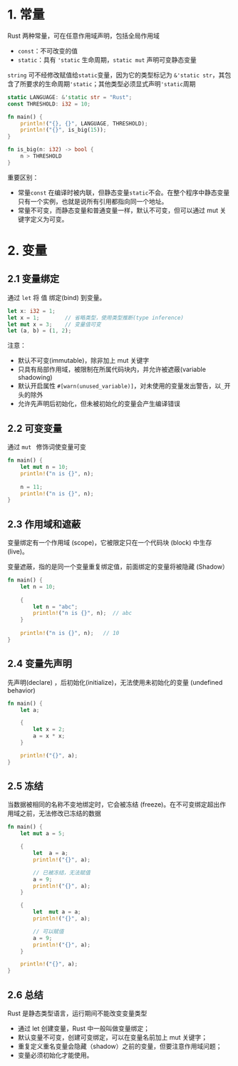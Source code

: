 # 1. 常量

Rust 两种常量，可在任意作用域声明，包括全局作用域

- `const`：不可改变的值
- `static`：具有 `'static` 生命周期，`static mut` 声明可变静态变量

`string` 可不经修改赋值给`static`变量，因为它的类型标记为 `&'static str`，其包含了所要求的生命周期`'static`；其他类型必须显式声明`'static`周期

```rust
static LANGUAGE: &'static str = "Rust";
const THRESHOLD: i32 = 10;

fn main() {
    println!("{}, {}", LANGUAGE, THRESHOLD);
    println!("{}", is_big(15));
}

fn is_big(n: i32) -> bool {
    n > THRESHOLD
}
```

重要区别：

- 常量`const` 在编译时被内联，但静态变量`static`不会。在整个程序中静态变量只有一个实例，也就是说所有引用都指向同一个地址。
- 常量不可变，而静态变量和普通变量一样，默认不可变，但可以通过 mut 关键字定义为可变。



# 2. 变量

## 2.1 变量绑定

通过 `let` 将 值 绑定(bind) 到变量。

```rust
let x: i32 = 1;
let x = 1;        // 省略类型，使用类型推断(type inference)
let mut x = 3;    // 变量值可变
let (a, b) = (1, 2);
```

注意：

- 默认不可变(immutable)，除非加上 mut 关键字
- 只具有局部作用域，被限制在所属代码块内，并允许被遮蔽(variable shadowing)
- 默认开启属性 `#[warn(unused_variable)]`，对未使用的变量发出警告，以`_`开头的除外
- 允许先声明后初始化，但未被初始化的变量会产生编译错误



## 2.2 可变变量

通过 `mut ` 修饰词使变量可变

```rust
fn main() {
    let mut n = 10;
    println!("n is {}", n);
    
    n = 11;
    println!("n is {}", n);
}
```



## 2.3 作用域和遮蔽

变量绑定有一个作用域 (scope)，它被限定只在一个代码块 (block) 中生存 (live)。

变量遮蔽，指的是同一个变量重复绑定值，前面绑定的变量将被隐藏 (Shadow）

```rust
fn main() {
    let n = 10;
    
    {
        let n = "abc";
        println!("n is {}", n);  // abc
    }
    
   	println!("n is {}", n);   // 10
}
```



## 2.4 变量先声明

先声明(declare) ，后初始化(initialize)，无法使用未初始化的变量 (undefined behavior)

```rust
fn main() {
    let a;

    {
        let x = 2;
        a = x * x;
    }

    println!("{}", a);
}
```



## 2.5 冻结

当数据被相同的名称不变地绑定时，它会被冻结 (freeze)。在不可变绑定超出作用域之前，无法修改已冻结的数据

```rust
fn main() {
    let mut a = 5;

    {
        let  a = a;
        println!("{}", a);

        // 已被冻结，无法赋值
        a = 9;
        println!("{}", a);
    }

    {
        let  mut a = a;
        println!("{}", a);

        // 可以赋值
        a = 9;
        println!("{}", a);
    }

    println!("{}", a);
}
```



## 2.6 总结

Rust 是静态类型语言，运行期间不能改变变量类型

- 通过 let 创建变量，Rust 中一般叫做变量绑定；
- 默认变量不可变，创建可变绑定，可以在变量名前加上 mut 关键字；
- 重复定义重名变量会隐藏（shadow）之前的变量，但要注意作用域问题；
- 变量必须初始化才能使用。

